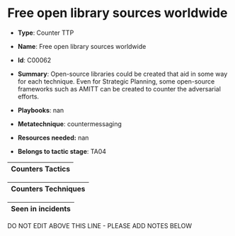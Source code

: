 # Free open library sources worldwide

* **Type**: Counter TTP

* **Name**: Free open library sources worldwide

* **Id**: C00062

* **Summary**: Open-source libraries could be created that aid in some way for each technique. Even for Strategic Planning, some open-source frameworks such as AMITT can be created to counter the adversarial efforts.

* **Playbooks**: nan

* **Metatechnique**: countermessaging

* **Resources needed:** nan

* **Belongs to tactic stage**: TA04


| Counters Tactics |
| ---------------- |



| Counters Techniques |
| ------------------- |



| Seen in incidents |
| ----------------- |

DO NOT EDIT ABOVE THIS LINE - PLEASE ADD NOTES BELOW
